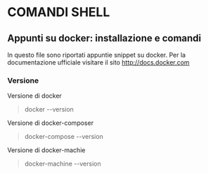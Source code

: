 
COMANDI SHELL
=============

Appunti su docker: installazione e comandi
------------------------------------------
In questo file sono riportati appuntie snippet su docker.
Per la documentazione ufficiale visitare il sito http://docs.docker.com



### Versione

Versione di docker
> docker --version

Versione di docker-composer
> docker-compose --version

Versione di docker-machie	
> docker-machine --version

	